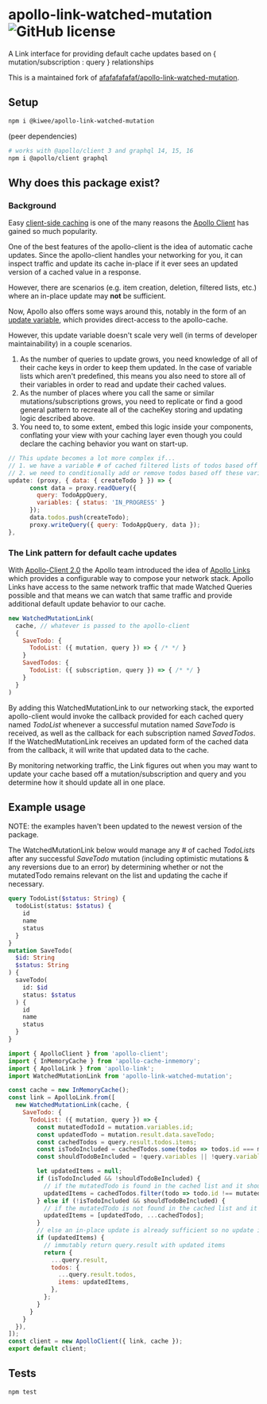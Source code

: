 # apollo-link-watched-mutation ![GitHub license](https://img.shields.io/badge/license-MIT-blue.svg)

A Link interface for providing default cache updates based on { mutation/subscription : query } relationships

This is a maintained fork of [afafafafafaf/apollo-link-watched-mutation](https://github.com/afafafafafaf/apollo-link-watched-mutation).

## Setup

```bash
npm i @kiwee/apollo-link-watched-mutation
```

(peer dependencies)
```bash
# works with @apollo/client 3 and graphql 14, 15, 16
npm i @apollo/client graphql
```

## Why does this package exist?

### Background

Easy [client-side caching](https://www.apollographql.com/docs/react/basics/caching.html) is one of the many reasons the [Apollo Client](https://www.apollographql.com/docs/react/) has gained so much popularity.

One of the best features of the apollo-client is the idea of automatic cache updates. Since the apollo-client handles your networking for you, it can inspect traffic and update its cache in-place if it ever sees an updated version of a cached value in a response.

However, there are scenarios (e.g. item creation, deletion, filtered lists, etc.) where an in-place update may **not** be sufficient.

Now, Apollo also offers some ways around this, notably in the form of an [update variable](https://www.apollographql.com/docs/react/features/caching.html#updating-the-cache-after-a-mutation), which provides direct-access to the apollo-cache.

However, this update variable doesn't scale very well (in terms of developer maintainability) in a couple scenarios.
1. As the number of queries to update grows, you need knowledge of all of their cache keys in order to keep them updated. In the case of variable lists which aren't predefined, this means you also need to store all of their variables in order to read and update their cached values.
2. As the number of places where you call the same or similar mutations/subscriptions grows, you need to replicate or find a good general pattern to recreate all of the cacheKey storing and updating logic described above.
3. You need to, to some extent, embed this logic inside your components, conflating your view with your caching layer even though you could declare the caching behavior you want on start-up.
```javascript
// This update becomes a lot more complex if...
// 1. we have a variable # of cached filtered lists of todos based off status and other variables (instead of one predetermined list to update)
// 2. we need to conditionally add or remove todos based off these variables  (instead of always adding to the list)
update: (proxy, { data: { createTodo } }) => {
      const data = proxy.readQuery({
        query: TodoAppQuery,
        variables: { status: 'IN_PROGRESS' }
      });
      data.todos.push(createTodo);
      proxy.writeQuery({ query: TodoAppQuery, data });
},
```

### The Link pattern for default cache updates

With [Apollo-Client 2.0](https://dev-blog.apollodata.com/apollo-client-2-0-5c8d0affcec7) the Apollo team introduced the idea of [Apollo Links](https://www.apollographql.com/docs/link/) which provides a configurable way to compose your network stack. Apollo Links have access to the same network traffic that made Watched Queries possible and that means we can watch that same traffic and provide additional default update behavior to our cache.

```javascript
new WatchedMutationLink(
  cache, // whatever is passed to the apollo-client
  {
    SaveTodo: {
      TodoList: ({ mutation, query }) => { /* */ }
    }
    SavedTodos: {
      TodoList: ({ subscription, query }) => { /* */ }
    }
  }
)
```
By adding this WatchedMutationLink to our networking stack, the exported apollo-client would invoke the callback provided for each cached query named *TodoList* whenever a successful mutation named *SaveTodo* is received, as well as the callback for each subscription named *SavedTodos*. If the WatchedMutationLink receives an updated form of the cached data from the callback, it will write that updated data to the cache.

By monitoring networking traffic, the Link figures out when you may want to update your cache based off a mutation/subscription and query and you determine how it should update all in one place.

## Example usage

NOTE: the examples haven't been updated to the newest version of the package.

The WatchedMutationLink below would manage any # of cached *TodoList*s after any successful *SaveTodo* mutation (including optimistic mutations & any reversions due to an error) by determining whether or not the mutatedTodo remains relevant on the list and updating the cache if necessary.
```graphql
query TodoList($status: String) {
  todoList(status: $status) {
    id
    name
    status
  }
}
mutation SaveTodo(
  $id: String
  $status: String
) {
  saveTodo(
    id: $id
    status: $status
  ) {
    id
    name
    status
  }
}
```

```javascript
import { ApolloClient } from 'apollo-client';
import { InMemoryCache } from 'apollo-cache-inmemory';
import { ApolloLink } from 'apollo-link';
import WatchedMutationLink from 'apollo-link-watched-mutation';

const cache = new InMemoryCache();
const link = ApolloLink.from([
  new WatchedMutationLink(cache, {
    SaveTodo: {
      TodoList: ({ mutation, query }) => {
        const mutatedTodoId = mutation.variables.id;
        const updatedTodo = mutation.result.data.saveTodo;
        const cachedTodos = query.result.todos.items;
        const isTodoIncluded = cachedTodos.some(todos => todos.id === mutatedTodoId);
        const shouldTodoBeIncluded = !query.variables || !query.variables.status || query.variables.status.includes(updatedTodo.status);

        let updatedItems = null;
        if (isTodoIncluded && !shouldTodoBeIncluded) {
          // if the mutatedTodo is found in the cached list and it should not be there after the mutation, remove it
          updatedItems = cachedTodos.filter(todo => todo.id !== mutatedTodoId);
        } else if (!isTodoIncluded && shouldTodoBeIncluded) {
          // if the mutatedTodo is not found in the cached list and it should be there after the mutation, add it
          updatedItems = [updatedTodo, ...cachedTodos];
        }
        // else an in-place update is already sufficient so no update is necessary
        if (updatedItems) {
          // immutably return query.result with updated items
          return {
            ...query.result,
            todos: {
              ...query.result.todos,
              items: updatedItems,
            },
          };
        }
      }
    }
  }),
]);
const client = new ApolloClient({ link, cache });
export default client;
```

## Tests

```bash
npm test
```

